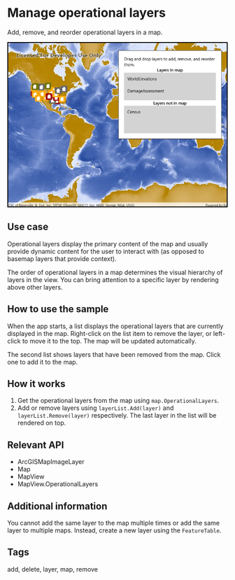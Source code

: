 # Manage operational layers

Add, remove, and reorder operational layers in a map.

![Image of manage operational layers](ManageOperationalLayers.jpg)

## Use case

Operational layers display the primary content of the map and usually provide dynamic content for the user to interact with (as opposed to basemap layers that provide context).

The order of operational layers in a map determines the visual hierarchy of layers in the view. You can bring attention to a specific layer by rendering above other layers.

## How to use the sample

When the app starts, a list displays the operational layers that are currently displayed in the map. Right-click on the list item to remove the layer, or left-click to move it to the top. The map will be updated automatically.

The second list shows layers that have been removed from the map. Click one to add it to the map.

## How it works

1. Get the operational layers from the map using `map.OperationalLayers`.
2. Add or remove layers using `layerList.Add(layer)` and `layerList.Remove(layer)` respectively. The last layer in the list will be rendered on top.

## Relevant API

* ArcGISMapImageLayer
* Map
* MapView
* MapView.OperationalLayers

## Additional information

You cannot add the same layer to the map multiple times or add the same layer to multiple maps. Instead, create a new layer using the `FeatureTable`.

## Tags

add, delete, layer, map, remove
